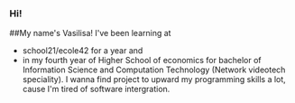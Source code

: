 ### Hi!

##My name's Vasilisa! 
I've been learning at 
* school21/ecole42 for a year and 
* in my fourth year of Higher School of economics for bachelor of Information Science and Computation Technology (Network videotech speciality). 
  I wanna find project to upward my programming skills a lot, cause I'm tired of software intergration.
